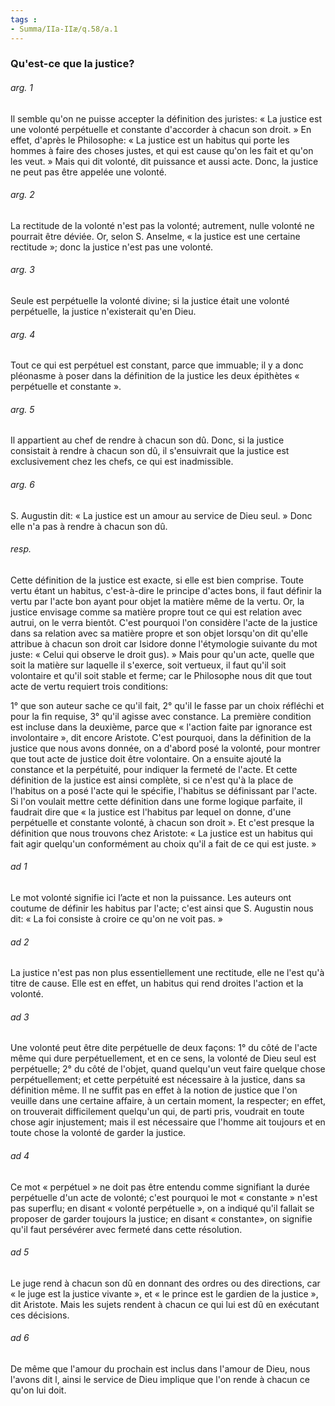 ```yaml
---
tags : 
- Summa/IIa-IIæ/q.58/a.1
---
```


### Qu'est-ce que la justice?

###### arg. 1
Il semble qu'on ne puisse accepter la définition des juristes: « La justice est une volonté perpétuelle et constante d'accorder à chacun son droit. » En effet, d'après le Philosophe: « La justice est un habitus qui porte les hommes à faire des choses justes, et qui est cause qu'on les fait et qu'on les veut. » Mais qui dit volonté, dit puissance et aussi acte. Donc, la justice ne peut pas être appelée une volonté. 

###### arg. 2
La rectitude de la volonté n'est pas la volonté; autrement, nulle volonté ne pourrait être déviée. Or, selon S. Anselme, « la justice est une certaine rectitude »; donc la justice n'est pas une volonté. 

###### arg. 3
Seule est perpétuelle la volonté divine; si la justice était une volonté perpétuelle, la justice n'existerait qu'en Dieu. 

###### arg. 4
Tout ce qui est perpétuel est constant, parce que immuable; il y a donc pléonasme à poser dans la définition de la justice les deux épithètes « perpétuelle et constante ». 

###### arg. 5
Il appartient au chef de rendre à chacun son dû. Donc, si la justice consistait à rendre à chacun son dû, il s'ensuivrait que la justice est exclusivement chez les chefs, ce qui est inadmissible. 

###### arg. 6
S. Augustin dit: « La justice est un amour au service de Dieu seul. » Donc elle n'a pas à rendre à chacun son dû. 

###### resp.
Cette définition de la justice est exacte, si elle est bien comprise. Toute vertu étant un habitus, c'est-à-dire le principe d'actes bons, il faut définir la vertu par l'acte bon ayant pour objet la matière même de la vertu. Or, la justice envisage comme sa matière propre tout ce qui est relation avec autrui, on le verra bientôt. C'est pourquoi l'on considère l'acte de la justice dans sa relation avec sa matière propre et son objet lorsqu'on dit qu'elle attribue à chacun son droit car Isidore donne l'étymologie suivante du mot juste: « Celui qui observe le droit gus). » Mais pour qu'un acte, quelle que soit la matière sur laquelle il s'exerce, soit vertueux, il faut qu'il soit volontaire et qu'il soit stable et ferme; car le Philosophe nous dit que tout acte de vertu requiert trois conditions: 

1° que son auteur sache ce qu'il fait, 2° qu'il le fasse par un choix réfléchi et pour la fin requise, 3° qu'il agisse avec constance. La première condition est incluse dans la deuxième, parce que « l'action faite par ignorance est involontaire », dit encore Aristote. C'est pourquoi, dans la définition de la justice que nous avons donnée, on a d'abord posé la volonté, pour montrer que tout acte de justice doit être volontaire. On a ensuite ajouté la constance et la perpétuité, pour indiquer la fermeté de l'acte. Et cette définition de la justice est ainsi complète, si ce n'est qu'à la place de l'habitus on a posé l'acte qui le spécifie, l'habitus se définissant par l'acte. Si l'on voulait mettre cette définition dans une forme logique parfaite, il faudrait dire que « la justice est l'habitus par lequel on donne, d'une perpétuelle et constante volonté, à chacun son droit ». Et c'est presque la définition que nous trouvons chez Aristote: « La justice est un habitus qui fait agir quelqu'un conformément au choix qu'il a fait de ce qui est juste. » 

###### ad 1
Le mot volonté signifie ici l’acte et non la puissance. Les auteurs ont coutume de définir les habitus par l'acte; c'est ainsi que S. Augustin nous dit: « La foi consiste à croire ce qu'on ne voit pas. » 

###### ad 2
La justice n'est pas non plus essentiellement une rectitude, elle ne l'est qu'à titre de cause. Elle est en effet, un habitus qui rend droites l'action et la volonté. 

###### ad 3
Une volonté peut être dite perpétuelle de deux façons: 1° du côté de l'acte même qui dure perpétuellement, et en ce sens, la volonté de Dieu seul est perpétuelle; 2° du côté de l'objet, quand quelqu'un veut faire quelque chose perpétuellement; et cette perpétuité est nécessaire à la justice, dans sa définition même. Il ne suffit pas en effet à la notion de justice que l'on veuille dans une certaine affaire, à un certain moment, la respecter; en effet, on trouverait difficilement quelqu'un qui, de parti pris, voudrait en toute chose agir injustement; mais il est nécessaire que l'homme ait toujours et en toute chose la volonté de garder la justice. 

###### ad 4
Ce mot « perpétuel » ne doit pas être entendu comme signifiant la durée perpétuelle d'un acte de volonté; c'est pourquoi le mot « constante » n'est pas superflu; en disant « volonté perpétuelle », on a indiqué qu'il fallait se proposer de garder toujours la justice; en disant « constante», on signifie qu'il faut persévérer avec fermeté dans cette résolution. 

###### ad 5
Le juge rend à chacun son dû en donnant des ordres ou des directions, car « le juge est la justice vivante », et « le prince est le gardien de la justice », dit Aristote. Mais les sujets rendent à chacun ce qui lui est dû en exécutant ces décisions. 

###### ad 6
De même que l'amour du prochain est inclus dans l'amour de Dieu, nous l'avons dit l, ainsi le service de Dieu implique que l'on rende à chacun ce qu'on lui doit. 

